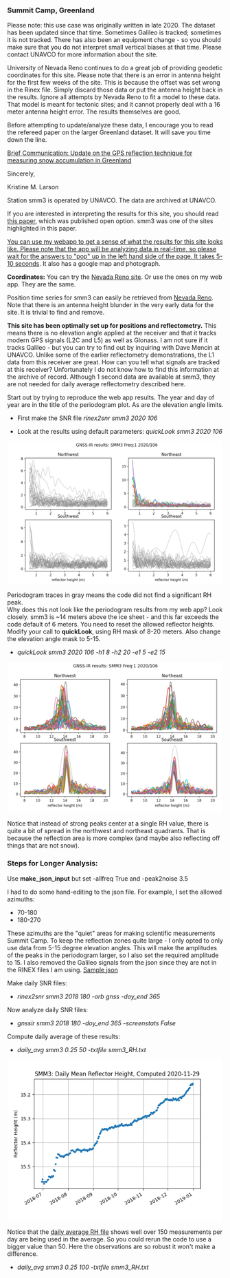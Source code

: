 ### Summit Camp, Greenland

Please note: this use case was originally written in late 2020. The dataset has been updated since that time.
Sometimes Galileo is tracked; sometimes it is not tracked.  There has also been an equipment
change - so you should make sure that you do not interpret small vertical biases at that time.
Please contact UNAVCO for more information about the site.

University of Nevada Reno continues to do a great job of providing geodetic coordinates for this site.
Please note that there is an error in antenna height for the first few weeks of the site. This is because
the offset was set wrong in the Rinex file.  Simply discard those data or put the antenna height back in the 
results. Ignore all attempts by Nevada Reno to fit a model to these data. That model is meant for tectonic 
sites; and it cannot properly deal with a 16 meter antenna height error. The results themselves are good.

Before attempting to update/analyze these data, I encourage you to read the refereed paper on the larger
Greenland dataset.  It will save you time down the line.

[Brief Communication: Update on the GPS reflection technique for measuring snow accumulation in Greenland](https://tc.copernicus.org/articles/14/1985/2020/tc-14-1985-2020.pdf) 

Sincerely,

Kristine M. Larson


Station smm3 is operated by UNAVCO. The data are archived at UNAVCO. 

If you are interested in interpreting the results for this site, you should 
read [this paper](https://tc.copernicus.org/articles/14/1985/2020/tc-14-1985-2020.pdf), which was published open option.
smm3 was one of the sites highlighted in this paper.

[You can use my webapp to get a sense of what the results for this site looks like. Please note that the app 
will be analyzing data in real-time, so please wait for the answers to "pop" up in the 
left hand side of the page. It takes 5-10 seconds](https://gnss-reflections.org/fancy6?example=smm3).
It also has a google map and photograph.

**Coordinates:**
You can try the [Nevada Reno site](http://geodesy.unr.edu/NGLStationPages/stations/SMM3.sta).
Or use the ones on my web app. They are the same.

Position time series for smm3 can easily be retrieved from [Nevada Reno](http://geodesy.unr.edu/gps_timeseries/tenv3/IGS14/SMM3.tenv3).
Note that there is an antenna height blunder in the very early data for the site. It is trivial to find and remove.

**This site has been optimally set up for positions and reflectometry.** This means there is no elevation 
angle applied at the receiver and that it tracks modern GPS signals (L2C and L5) as 
well as Glonass. I am not sure if it tracks Galileo - but you can try to find out by 
inquiring with Dave Mencin at UNAVCO. 
Unlike some of the earlier reflectometry demonstrations, the 
L1 data from this receiver are great. How can you tell what signals are tracked at this receiver?
Unfortunately I do not know how to find this information at the archive of record. Although 1 second
data are available at smm3, they are not needed for daily average reflectometry described here.

Start out by trying to reproduce the web app results. The year and day of year are in the 
title of the periodogram plot. As are the elevation angle limits.

- First make the SNR file *rinex2snr smm3 2020 106*

- Look at the results using default parameters: *quickLook smm3 2020 106*

<img src="smm3-default.png" width="500" />

Periodogram traces in gray means the code did not find a significant RH peak.  
Why does this not look like the periodogram results from my web app? Look closely.
smm3 is ~14 meters above the ice sheet - and this far exceeds the code default of 6 meters.
You need to reset the allowed reflector heights. Modify your call to **quickLook**, using RH mask of 8-20 meters.  Also change the elevation angle mask to 5-15.

- *quickLook smm3 2020 106 -h1 8 -h2 20 -e1 5 -e2 15*

<img src="smm3-sensible.png" width="500" />

Notice that instead of strong peaks center at a single RH value, 
there is quite a bit of spread in the northwest and northeast quadrants. That is because the reflection 
area is more complex (and maybe also reflecting off things that are not snow). 

### Steps for Longer Analysis: 

Use **make_json_input** but set -allfreq True and -peak2noise 3.5

I had to do some hand-editing to the json file. For example, I set the allowed azimuths:

- 70-180
- 180-270

These azimuths are the "quiet" areas for making scientific measurements Summit Camp. To keep the reflection 
zones quite large - I only opted to only use data from 5-15 degree elevation angles. This will make the amplitudes of the peaks 
in the periodogram larger, so I also set the required amplitude to 15. I also removed the Galileo signals from
the json since they are not in the RINEX files I am using. [Sample json](smm3.json)


Make daily SNR files:

- *rinex2snr smm3 2018 180 -orb gnss -doy_end 365*

Now analyze daily SNR files:

- *gnssir smm3 2018 180 -doy_end 365 -screenstats False*

Compute daily average of these results:

- *daily_avg smm3 0.25 50 -txtfile smm3_RH.txt*

<img src="smm3_RH.png" width="500" />

Notice that the [daily average RH file](smm3_RH.txt) shows well over 150 measurements per day are being 
used in the average.  So you could rerun the code to use a bigger value than 50.  Here the observations are so
robust it won't make a difference.

- *daily_avg smm3 0.25 100 -txtfile smm3_RH.txt*


